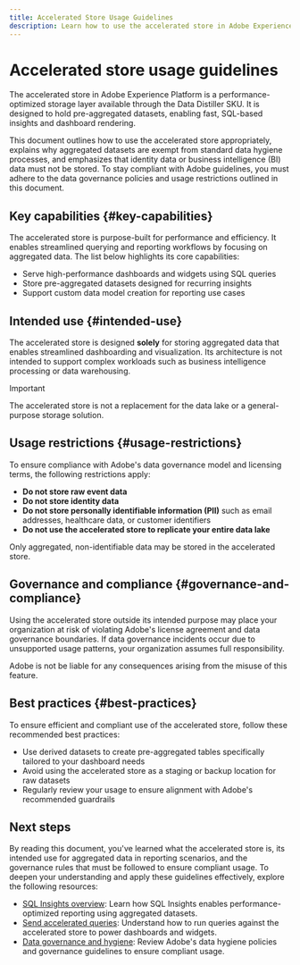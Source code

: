 ```yaml
---
title: Accelerated Store Usage Guidelines
description: Learn how to use the accelerated store in Adobe Experience Platform for fast, SQL-based insights using aggregated data. This page outlines its intended use, restrictions on identity and BI data, and best practices to ensure compliance with Adobe's data governance policies.
---
```

# Accelerated store usage guidelines

The accelerated store in Adobe Experience Platform is a performance-optimized storage layer available through the Data Distiller SKU. It is designed to hold pre-aggregated datasets, enabling fast, SQL-based insights and dashboard rendering.

This document outlines how to use the accelerated store appropriately, explains why aggregated datasets are exempt from standard data hygiene processes, and emphasizes that identity data or business intelligence (BI) data must not be stored. To stay compliant with Adobe guidelines, you must adhere to the data governance policies and usage restrictions outlined in this document.

## Key capabilities {#key-capabilities}

The accelerated store is purpose-built for performance and efficiency. It enables streamlined querying and reporting workflows by focusing on aggregated data. The list below highlights its core capabilities:

- Serve high-performance dashboards and widgets using SQL queries
- Store pre-aggregated datasets designed for recurring insights
- Support custom data model creation for reporting use cases

## Intended use {#intended-use}

The accelerated store is designed **solely** for storing aggregated data that enables streamlined dashboarding and visualization. Its architecture is not intended to support complex workloads such as business intelligence processing or data warehousing.

>[!IMPORTANT]
>
>The accelerated store is not a replacement for the data lake or a general-purpose storage solution.

## Usage restrictions {#usage-restrictions}

To ensure compliance with Adobe's data governance model and licensing terms, the following restrictions apply:

- **Do not store raw event data**
- **Do not store identity data**
- **Do not store personally identifiable information (PII)** such as email addresses, healthcare data, or customer identifiers
- **Do not use the accelerated store to replicate your entire data lake**

Only aggregated, non-identifiable data may be stored in the accelerated store.

## Governance and compliance {#governance-and-compliance}

Using the accelerated store outside its intended purpose may place your organization at risk of violating Adobe's license agreement and data governance boundaries. If data governance incidents occur due to unsupported usage patterns, your organization assumes full responsibility.

Adobe is not be liable for any consequences arising from the misuse of this feature.

## Best practices {#best-practices}

To ensure efficient and compliant use of the accelerated store, follow these recommended best practices:

- Use derived datasets to create pre-aggregated tables specifically tailored to your dashboard needs
- Avoid using the accelerated store as a staging or backup location for raw datasets
- Regularly review your usage to ensure alignment with Adobe's recommended guardrails

## Next steps

By reading this document, you've learned what the accelerated store is, its intended use for aggregated data in reporting scenarios, and the governance rules that must be followed to ensure compliant usage. To deepen your understanding and apply these guidelines effectively, explore the following resources:

- [SQL Insights overview](./overview.md): Learn how SQL Insights enables performance-optimized reporting using aggregated datasets.
- [Send accelerated queries](./send-accelerated-queries.md): Understand how to run queries against the accelerated store to power dashboards and widgets.
- [Data governance and hygiene](../../data-governance/overview.md): Review Adobe's data hygiene policies and governance guidelines to ensure compliant usage.
